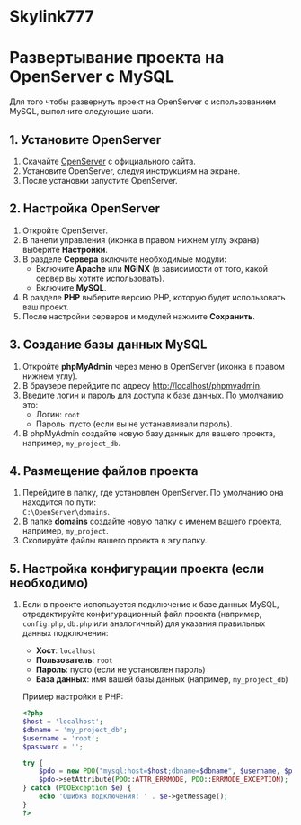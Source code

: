# Skylink777
# Развертывание проекта на OpenServer с MySQL

Для того чтобы развернуть проект на OpenServer с использованием MySQL, выполните следующие шаги.

## 1. Установите OpenServer

1. Скачайте [OpenServer](https://ospanel.io/) с официального сайта.
2. Установите OpenServer, следуя инструкциям на экране.
3. После установки запустите OpenServer.

## 2. Настройка OpenServer

1. Откройте OpenServer.
2. В панели управления (иконка в правом нижнем углу экрана) выберите **Настройки**.
3. В разделе **Сервера** включите необходимые модули:
   - Включите **Apache** или **NGINX** (в зависимости от того, какой сервер вы хотите использовать).
   - Включите **MySQL**.
4. В разделе **PHP** выберите версию PHP, которую будет использовать ваш проект.
5. После настройки серверов и модулей нажмите **Сохранить**.

## 3. Создание базы данных MySQL

1. Откройте **phpMyAdmin** через меню в OpenServer (иконка в правом нижнем углу).
2. В браузере перейдите по адресу [http://localhost/phpmyadmin](http://localhost/phpmyadmin).
3. Введите логин и пароль для доступа к базе данных. По умолчанию это:
   - Логин: `root`
   - Пароль: пусто (если вы не устанавливали пароль).
4. В phpMyAdmin создайте новую базу данных для вашего проекта, например, `my_project_db`.

## 4. Размещение файлов проекта

1. Перейдите в папку, где установлен OpenServer. По умолчанию она находится по пути:  
   `C:\OpenServer\domains`.
2. В папке **domains** создайте новую папку с именем вашего проекта, например, `my_project`.
3. Скопируйте файлы вашего проекта в эту папку.

## 5. Настройка конфигурации проекта (если необходимо)

1. Если в проекте используется подключение к базе данных MySQL, отредактируйте конфигурационный файл проекта (например, `config.php`, `db.php` или аналогичный) для указания правильных данных подключения:
   - **Хост**: `localhost`
   - **Пользователь**: `root`
   - **Пароль**: пусто (если не установлен пароль)
   - **База данных**: имя вашей базы данных (например, `my_project_db`)

   Пример настройки в PHP:

   ```php
   <?php
   $host = 'localhost';
   $dbname = 'my_project_db';
   $username = 'root';
   $password = '';

   try {
       $pdo = new PDO("mysql:host=$host;dbname=$dbname", $username, $password);
       $pdo->setAttribute(PDO::ATTR_ERRMODE, PDO::ERRMODE_EXCEPTION);
   } catch (PDOException $e) {
       echo 'Ошибка подключения: ' . $e->getMessage();
   }
   ?>
